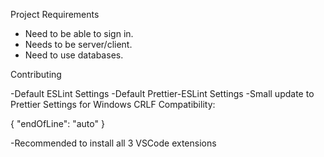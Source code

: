 Project Requirements

- Need to be able to sign in.
- Needs to be server/client.
- Need to use databases.

Contributing

-Default ESLint Settings
-Default Prettier-ESLint Settings
-Small update to Prettier Settings for Windows CRLF Compatibility:

{
"endOfLine": "auto"
}

-Recommended to install all 3 VSCode extensions
